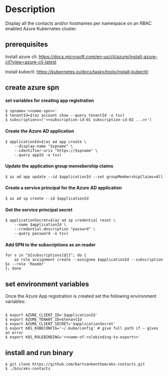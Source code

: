 # Description
Display all the contacts and/or hostnames per namespace on an RBAC enabled Azure Kubernetes cluster.

## prerequisites
Install azure cli: https://docs.microsoft.com/en-us/cli/azure/install-azure-cli?view=azure-cli-latest

Install kubectl: https://kubernetes.io/docs/tasks/tools/install-kubectl/

## create azure spn

#### set variables for creating app registration
``` shell
$ spname='<<name-spn>>'
$ tenantId=$(az account show --query tenantId -o tsv)
$ subscriptions=('<<subscription-id-01 subscription-id-02 ...>>')
```
    
#### Create the Azure AD application
``` shell
$ applicationId=$(az ad app create \
    --display-name "$spname" \
    --identifier-uris "https://$spname" \
    --query appId -o tsv)
```

#### Update the application group memebership claims
``` shell
$ az ad app update --id $applicationId --set groupMembershipClaims=All
```

#### Create a service principal for the Azure AD application
``` shell
$ az ad sp create --id $applicationId
```

#### Get the service principal secret
``` shell
$ applicationSecret=$(az ad sp credential reset \
    --name $applicationId \
    --credential-description "passwrd" \
    --query password -o tsv)
```

#### Add SPN to the subscriptions as an reader
``` shell
for s in "${subscriptions[@]}"; do {
    az role assignment create --assignee $applicationId --subscription $s --role 'Reader'
}; done
```

## set environment variables
Once the Azure App registration is created set the following environment variables:
``` shell

$ export AZURE_CLIENT_ID='$applicationId'
$ export AZURE_TENANT_ID=$tenantId
$ export AZURE_CLIENT_SECRET='$applicationSecret'
$ export K8S_KUBECONFIG='~/.kube/config' # give full path if ~ gives an error
$ export K8S_ROLEBINDING='<<name-of-rolebinding-to-export>>'
```

## install and run binary
``` shell
$ git clone https://github.com/bartvanbenthem/aks-contacts.git
$ ./bin/aks-contacts
```
